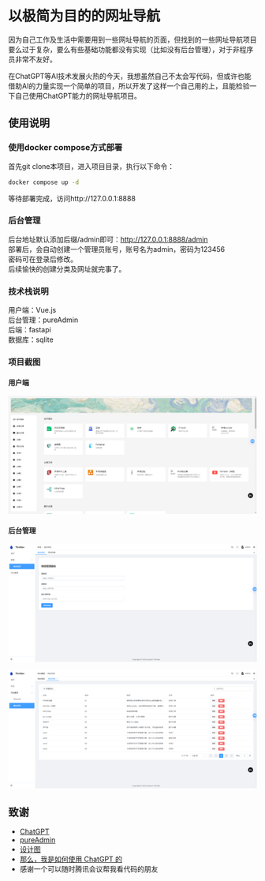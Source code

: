 # 以极简为目的的网址导航
因为自己工作及生活中需要用到一些网址导航的页面，但找到的一些网址导航项目要么过于复杂，要么有些基础功能都没有实现（比如没有后台管理），对于非程序员非常不友好。  

在ChatGPT等AI技术发展火热的今天，我想虽然自己不太会写代码，但或许也能借助AI的力量实现一个简单的项目，所以开发了这样一个自己用的上，且能检验一下自己使用ChatGPT能力的网址导航项目。

## 使用说明
### 使用docker compose方式部署
首先git clone本项目，进入项目目录，执行以下命令：
```bash
docker compose up -d
```
等待部署完成，访问http://127.0.0.1:8888

### 后台管理
后台地址默认添加后缀/admin即可：http://127.0.0.1:8888/admin  
部署后，会自动创建一个管理员账号，账号名为admin，密码为123456   
密码可在登录后修改。  
后续愉快的创建分类及网址就完事了。

### 技术栈说明
用户端：Vue.js  
后台管理：pureAdmin  
后端：fastapi  
数据库：sqlite

### 项目截图
#### 用户端
![用户端截图](./images/用户端.jpg)

#### 后台管理
![后台修改密码](./images/后台修改密码.jpg)  

![后台修改密码](./images/后台添加网址.jpg)

## 致谢
- [ChatGPT](https://chatgpt.com)
- [pureAdmin](https://github.com/pure-admin/vue-pure-admin)
- [设计图](https://js.design/community?category=detail&type=resource&id=6231c96a70f79b38da026d4e)
- [那么，我是如何使用 ChatGPT 的](https://kenengba.com/post/3800.html)
- 感谢一个可以随时腾讯会议帮我看代码的朋友


